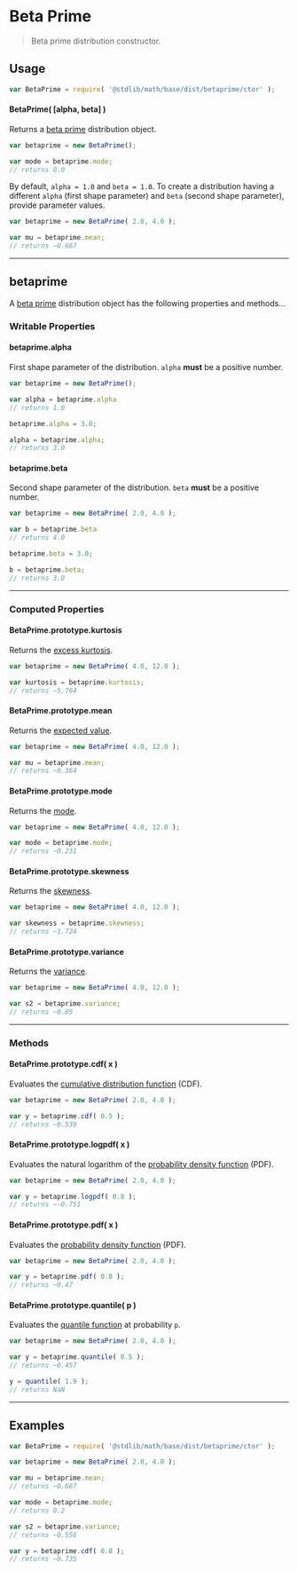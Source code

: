 # Beta Prime

> Beta prime distribution constructor.


<!-- Section to include introductory text. Make sure to keep an empty line after the intro `section` element and another before the `/section` close. -->

<section class="intro">

</section>

<!-- /.intro -->

<!-- Package usage documentation. -->

<section class="usage">

## Usage

``` javascript
var BetaPrime = require( '@stdlib/math/base/dist/betaprime/ctor' );
```

#### BetaPrime( \[alpha, beta\] )

Returns a [beta prime][betaprime] distribution object.

``` javascript
var betaprime = new BetaPrime();

var mode = betaprime.mode;
// returns 0.0
```

By default, `alpha = 1.0` and `beta = 1.0`. To create a distribution having a different `alpha` (first shape parameter) and `beta` (second shape parameter), provide parameter values.

``` javascript
var betaprime = new BetaPrime( 2.0, 4.0 );

var mu = betaprime.mean;
// returns ~0.667
```

---

## betaprime

A [beta prime][betaprime] distribution object has the following properties and methods...

### Writable Properties

#### betaprime.alpha

First shape parameter of the distribution. `alpha` __must__ be a positive number.

``` javascript
var betaprime = new BetaPrime();

var alpha = betaprime.alpha
// returns 1.0

betaprime.alpha = 3.0;

alpha = betaprime.alpha;
// returns 3.0 
```

#### betaprime.beta

Second shape parameter of the distribution. `beta` __must__ be a positive number.

``` javascript
var betaprime = new BetaPrime( 2.0, 4.0 );

var b = betaprime.beta
// returns 4.0

betaprime.beta = 3.0;

b = betaprime.beta;
// returns 3.0 
```

---

### Computed Properties

#### BetaPrime.prototype.kurtosis

Returns the [excess kurtosis][kurtosis].

``` javascript
var betaprime = new BetaPrime( 4.0, 12.0 );

var kurtosis = betaprime.kurtosis;
// returns ~5.764
```

#### BetaPrime.prototype.mean

Returns the [expected value][expected-value].

``` javascript
var betaprime = new BetaPrime( 4.0, 12.0 );

var mu = betaprime.mean;
// returns ~0.364
```

#### BetaPrime.prototype.mode

Returns the [mode][mode].

``` javascript
var betaprime = new BetaPrime( 4.0, 12.0 );

var mode = betaprime.mode;
// returns ~0.231
```

#### BetaPrime.prototype.skewness

Returns the [skewness][skewness].

``` javascript
var betaprime = new BetaPrime( 4.0, 12.0 );

var skewness = betaprime.skewness;
// returns ~1.724
```

#### BetaPrime.prototype.variance

Returns the [variance][variance].

``` javascript
var betaprime = new BetaPrime( 4.0, 12.0 );

var s2 = betaprime.variance;
// returns ~0.05
```

---

### Methods

#### BetaPrime.prototype.cdf( x )

Evaluates the [cumulative distribution function][cdf] (CDF).

``` javascript
var betaprime = new BetaPrime( 2.0, 4.0 );

var y = betaprime.cdf( 0.5 );
// returns ~0.539
```

#### BetaPrime.prototype.logpdf( x )

Evaluates the natural logarithm of the [probability density function][pdf] (PDF).

``` javascript
var betaprime = new BetaPrime( 2.0, 4.0 );

var y = betaprime.logpdf( 0.8 );
// returns ~-0.751
```

#### BetaPrime.prototype.pdf( x )

Evaluates the [probability density function][pdf] (PDF).

``` javascript
var betaprime = new BetaPrime( 2.0, 4.0 );

var y = betaprime.pdf( 0.8 );
// returns ~0.47
```

#### BetaPrime.prototype.quantile( p )

Evaluates the [quantile function][quantile-function] at probability `p`.

``` javascript
var betaprime = new BetaPrime( 2.0, 4.0 );

var y = betaprime.quantile( 0.5 );
// returns ~0.457

y = quantile( 1.9 );
// returns NaN
```

</section>

<!-- /.usage -->

<!-- Package usage notes. Make sure to keep an empty line after the `section` element and another before the `/section` close. -->

<section class="notes">

</section>

<!-- /.notes -->

<!-- Package usage examples. -->

---

<section class="examples">

## Examples

``` javascript
var BetaPrime = require( '@stdlib/math/base/dist/betaprime/ctor' );

var betaprime = new BetaPrime( 2.0, 4.0 );

var mu = betaprime.mean;
// returns ~0.667

var mode = betaprime.mode;
// returns 0.2

var s2 = betaprime.variance;
// returns ~0.556

var y = betaprime.cdf( 0.8 );
// returns ~0.735
```

</section>

<!-- /.examples -->

<!-- Section to include cited references. If references are included, add a horizontal rule *before* the section. Make sure to keep an empty line after the `section` element and another before the `/section` close. -->

<section class="references">

</section>

<!-- /.references -->

<!-- Section for all links. Make sure to keep an empty line after the `section` element and another before the `/section` close. -->

<section class="links">

[betaprime]: https://en.wikipedia.org/wiki/Beta_prime_distribution

[cdf]: https://en.wikipedia.org/wiki/Cumulative_distribution_function
[pdf]: https://en.wikipedia.org/wiki/Probability_density_function
[quantile-function]: https://en.wikipedia.org/wiki/Quantile_function

[expected-value]: https://en.wikipedia.org/wiki/Expected_value
[kurtosis]: https://en.wikipedia.org/wiki/Kurtosis
[mode]: https://en.wikipedia.org/wiki/Mode_%28statistics%29
[skewness]: https://en.wikipedia.org/wiki/Skewness
[variance]: https://en.wikipedia.org/wiki/Variance

</section>

<!-- /.links -->

